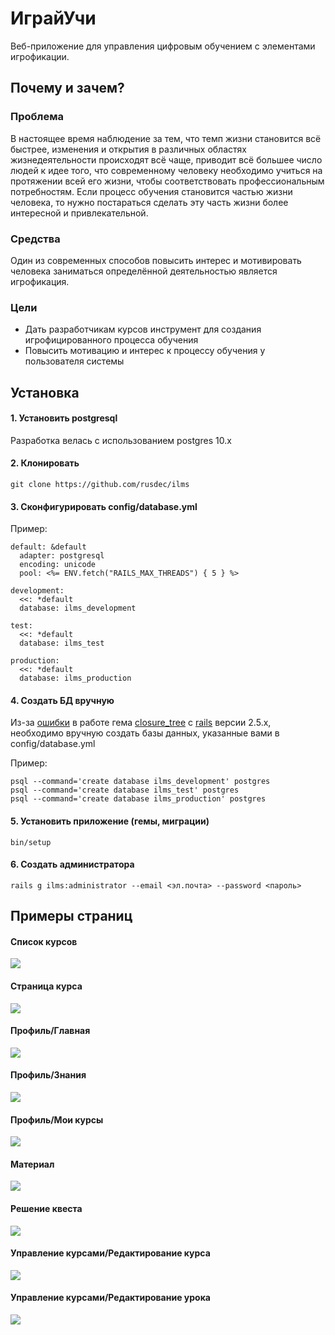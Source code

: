 # ИграйУчи

Веб-приложение для управления цифровым обучением с элементами игрофикации.

## Почему и зачем?

### Проблема
В настоящее время наблюдение за тем, что темп жизни становится всё быстрее, изменения и открытия в различных областях жизнедеятельности происходят всё чаще, приводит всё большее число людей к идее того, что современному человеку необходимо учиться на протяжении всей его жизни, чтобы соответствовать профессиональным потребностям.
Если процесс обучения становится частью жизни человека, то нужно постараться сделать эту часть жизни более интересной и привлекательной.
### Средства
Один из современных способов повысить интерес и мотивировать человека заниматься определённой деятельностью является игрофикация.
### Цели
- Дать разработчикам курсов инструмент для создания игрофицированного процесса обучения
- Повысить мотивацию и интерес к процессу обучения у пользователя системы

## Установка

#### 1. Установить postgresql
Разработка велась с использованием postgres 10.x

#### 2. Клонировать
```
git clone https://github.com/rusdec/ilms
```

#### 3. Сконфигурировать config/database.yml
Пример:

```
default: &default
  adapter: postgresql
  encoding: unicode
  pool: <%= ENV.fetch("RAILS_MAX_THREADS") { 5 } %>

development:
  <<: *default
  database: ilms_development

test:
  <<: *default
  database: ilms_test

production:
  <<: *default
  database: ilms_production
```
#### 4. Создать БД вручную
Из-за [ошибки](https://github.com/pushtype/push_type/issues/47) в работе гема [closure_tree](https://github.com/ClosureTree/closure_tree) с [rails](https://github.com/rails/rails) версии 2.5.x, необходимо вручную создать базы данных, указанные вами в config/database.yml

Пример:

```
psql --command='create database ilms_development' postgres
psql --command='create database ilms_test' postgres
psql --command='create database ilms_production' postgres

```

#### 5. Установить приложение (гемы, миграции)
```
bin/setup

```

#### 6. Создать администратора
```
rails g ilms:administrator --email <эл.почта> --password <пароль>
```

## Примеры страниц

#### Список курсов
<img src='http://c93197wz.beget.tech/courses.png'>

#### Страница курса
<img src='http://c93197wz.beget.tech/course.png'>

#### Профиль/Главная
<img src='http://c93197wz.beget.tech/profile-profile.png'>

#### Профиль/Знания
<img src='http://c93197wz.beget.tech/profile-knowledges.png'>

#### Профиль/Мои курсы
<img src='http://c93197wz.beget.tech/profile-courses.png'>

#### Материал
<img src='http://c93197wz.beget.tech/material.png'>

#### Решение квеста
<img src='http://c93197wz.beget.tech/quest_solution.png'>

#### Управление курсами/Редактирование курса
<img src='http://c93197wz.beget.tech/course_master-edit_course.png'>

#### Управление курсами/Редактирование урока
<img src='http://c93197wz.beget.tech/course_master-edit_lesson.png'>